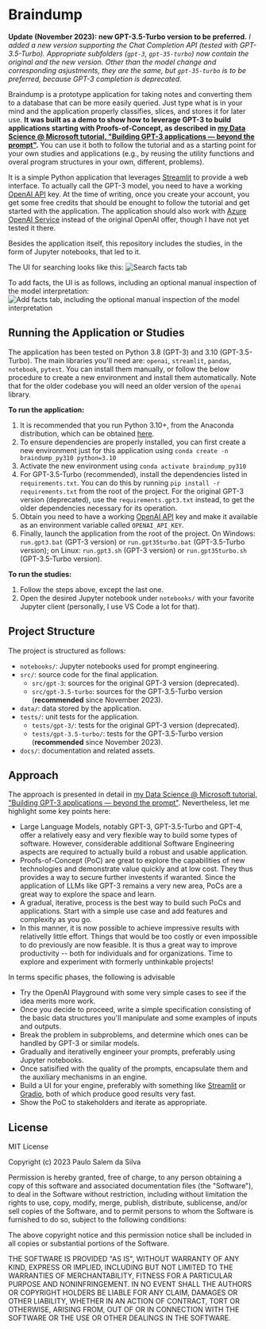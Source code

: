 # Braindump

  **Update (November 2023): new GPT-3.5-Turbo version to be preferred.** *I added a new version supporting the Chat Completion API (tested with GPT-3.5-Turbo). Appropriate subfolders (`gpt-3`, `gpt-35-turbo`) now contain the original and the new version. Other than the model change and corresponding asjustments, they are the same, but `gpt-35-turbo` is to be preferred, because GPT-3 completion is deprecated.*

Braindump is a prototype application for taking notes and converting them to a database that can be more easily queried. Just type what is in your mind and the application properly classifies, slices, and stores it for later use. **It was built as a demo to show how to leverage GPT-3 to build applications starting with Proofs-of-Concept, as described in [my Data Science @ Microsoft tutorial, "Building GPT-3 applications — beyond the prompt"](https://medium.com/data-science-at-microsoft/building-gpt-3-applications-beyond-the-prompt-504140835560).** You can use it both to follow the tutorial and as a starting point for your
own studies and applications (e.g., by reusing the utility functions and overal program structures in your own, different, problems).

It is a simple Python application that leverages [Streamlit](https://streamlit.io/) to provide a web interface. To actually call the GPT-3 model, you need to have a working [OpenAI API](https://openai.com/api/) key. At the time of writing, once you create your account, you get some free credits that should be enought to follow the tutorial and get started with the application. The application should also work with [Azure OpenAI Service](https://azure.microsoft.com/en-us/products/cognitive-services/openai-service/) instead of the original OpenAI offer, though I have not yet tested it there.

Besides the application itself, this repository includes the studies, in the form of Jupyter notebooks, that led to it.

The UI for searching looks like this:
![Search facts tab](./docs/braindump-search-facts.png)

To add facts, the UI is as follows, including an optional manual inspection of the model interpretation:
![Add facts tab, including the optional manual inspection of the model interpretation](./docs/braindump-add-facts-with-inspection.png)

## Running the Application or Studies

The application has been tested on Python 3.8 (GPT-3) and 3.10 (GPT-3.5-Turbo). The main libraries you'll need are: `openai`, `streamlit`, `pandas`, `notebook`, `pytest`. You can install them manually, or follow the below procedure to create a new environment and install them automatically. Note that for the older codebase you will need an older version of the `openai` library.

**To run the application:**

  1. It is recommended that you run Python 3.10+, from the Anaconda distribution, which can be obtained [here](https://www.anaconda.com/products/distribution).
  2. To ensure dependencies are properly installed, you can first create a new environment just for this application using `conda create -n braindump_py310 python=3.10`
  3. Activate the new environment using `conda activate braindump_py310`
  4. For GPT-3.5-Turbo (recommended), install the dependencies listed in `requirements.txt`. You can do this by running `pip install -r requirements.txt` from the root of the project. For the original GPT-3 version (deprecated), use the `requirements.gpt3.txt` instead, to get the older dependencies necessary for its operation.
  5. Obtain you need to have a working [OpenAI API](https://openai.com/api/) key and make it available as an environment variable called `OPENAI_API_KEY`.
  6. Finally, launch the application from the root of the project. On Windows: `run.gpt3.bat` (GPT-3 version) or `run.gpt35turbo.bat` (GPT-3.5-Turbo version); on Linux:  `run.gpt3.sh` (GPT-3 version) or `run.gpt35turbo.sh` (GPT-3.5-Turbo version).

**To run the studies:**
  1. Follow the steps above, except the last one.
  2. Open the desired Jupyter notebook under `notebooks/` with your favorite Jupyter client (personally, I use VS Code a lot for that).
## Project Structure

The project is structured as follows:
  - `notebooks/`: Jupyter notebooks used for prompt engineering.
  - `src/`: source code for the final application.
    * `src/gpt-3`: sources for the original GPT-3 version (deprecated).
    * `src/gpt-3.5-turbo`: sources for the GPT-3.5-Turbo version (**recommended** since November 2023).
  - `data/`: data stored by the application.
  - `tests/`: unit tests for the application.
    * `tests/gpt-3/`: tests for the original GPT-3 version (deprecated).
    * `tests/gpt-3.5-turbo/`: tests for the GPT-3.5-Turbo version (**recommended** since November 2023).
  - `docs/`: documentation and related assets.

## Approach
The approach is presented in detail in [my Data Science @ Microsoft tutorial, "Building GPT-3 applications — beyond the prompt"](https://medium.com/data-science-at-microsoft/building-gpt-3-applications-beyond-the-prompt-504140835560). Nevertheless, let me highlight some key points here:

  - Large Language Models, notably GPT-3, GPT-3.5-Turbo and GPT-4, offer a relatively easy and very flexible way to build some types of software. However, considerable additional Software Engineering aspects are required to actually build a robust and usable application.
  - Proofs-of-Concept (PoC) are great to explore the capabilities of new technologies and demonstrate value quickly and at low cost. They thus provides a way to secure further investents if waranted. Since the application of LLMs like GPT-3 remains a very new area, PoCs are a great way to explore the space and learn.
  - A gradual, iterative, process is the best way to build such PoCs and applications. Start with a simple use case and add features and complexity as you go.
  - In this manner, it is now possible to achieve impressive results with relativelly little effort. Things that would be too costly or even impossible to do previously are now feasible. It is thus a great way to improve productivity -- both for individuals and for organizations. Time to explore and experiment with formerly unthinkable projects!

In terms specific phases, the following is advisable
  - Try the OpenAI Playground with some very simple cases to see if the idea merits more work.
  - Once you decide to proceed, write a simple specification consisting of the basic data structures you'll manipulate and some examples of inputs and outputs.
  - Break the problem in subproblems, and determine which ones can be handled by GPT-3 or similar models.
  - Gradually and iterativelly engineer your prompts, preferably using Jupyter notebooks.
  - Once satisified with the quality of the prompts, encapsulate them and the auxiliary mechanisms in an engine.
  - Build a UI for your engine, preferably with something like  [Streamlit](https://streamlit.io/) or [Gradio](https://www.gradio.app/), both of which produce good results very fast.
  - Show the PoC to stakeholders and iterate as appropriate.

## License

MIT License

Copyright (c) 2023 Paulo Salem da Silva

Permission is hereby granted, free of charge, to any person obtaining a copy
of this software and associated documentation files (the "Software"), to deal
in the Software without restriction, including without limitation the rights
to use, copy, modify, merge, publish, distribute, sublicense, and/or sell
copies of the Software, and to permit persons to whom the Software is
furnished to do so, subject to the following conditions:

The above copyright notice and this permission notice shall be included in all
copies or substantial portions of the Software.

THE SOFTWARE IS PROVIDED "AS IS", WITHOUT WARRANTY OF ANY KIND, EXPRESS OR
IMPLIED, INCLUDING BUT NOT LIMITED TO THE WARRANTIES OF MERCHANTABILITY,
FITNESS FOR A PARTICULAR PURPOSE AND NONINFRINGEMENT. IN NO EVENT SHALL THE
AUTHORS OR COPYRIGHT HOLDERS BE LIABLE FOR ANY CLAIM, DAMAGES OR OTHER
LIABILITY, WHETHER IN AN ACTION OF CONTRACT, TORT OR OTHERWISE, ARISING FROM,
OUT OF OR IN CONNECTION WITH THE SOFTWARE OR THE USE OR OTHER DEALINGS IN THE
SOFTWARE.